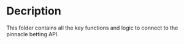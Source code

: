 # Decription
This folder contains all the key functions and logic to connect to the pinnacle betting API.
